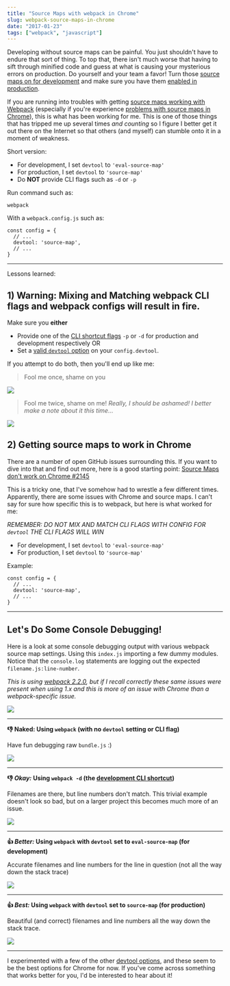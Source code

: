 ```yaml
---
title: "Source Maps with webpack in Chrome"
slug: webpack-source-maps-in-chrome
date: "2017-01-23"
tags: ["webpack", "javascript"]
---
```


Developing without source maps can be painful. You just shouldn't have to endure that sort of thing. To top that, there isn't much worse that having to sift through minified code and guess at what is causing your mysterious errors on production. Do yourself and your team a favor! Turn those [source maps on for development](https://webpack.js.org/guides/development/#source-maps) and make sure you have them [enabled in production](https://webpack.js.org/guides/production-build/#source-maps).

If you are running into troubles with getting [source maps working with Webpack](http://survivejs.com/webpack/building-with-webpack/enabling-sourcemaps/) (especially if you're experience [problems with source maps in Chrome](https://github.com/webpack/webpack/issues/2145)), this is what has been working for me. This is one of those things that has tripped me up several times _and counting_ so I figure I better get it out there on the Internet so that others (and myself) can stumble onto it in a moment of weakness.

Short version:

- For development, I set `devtool` to `'eval-source-map'`
- For production, I set `devtool` to `'source-map'`
- Do **NOT** provide CLI flags such as `-d` or `-p`

Run command such as:
```language-bash
webpack
```

With a `webpack.config.js` such as:
```language-javascript
const config = {
  // ...
  devtool: 'source-map',
  // ...
}
```

---

Lessons learned:

## 1) Warning: Mixing and Matching webpack CLI flags and webpack configs will result in fire.

Make sure you **either** 

- Provide one of the [CLI shortcut flags](https://webpack.js.org/api/cli/#shortcuts) `-p` or `-d` for production and development respectively OR
- Set a [valid `devtool` option](https://webpack.js.org/configuration/devtool/#devtool) on your `config.devtool`.

If you attempt to do both, then you'll end up like me:

> Fool me once, shame on you

![](/content/images/2017/01/_PAT-4667__Massage_the_Build_by_erikthedeveloper_-_Pull_Request__553_-_practicegenius_my_patientrewardshub_com-1.png)

> Fool me twice, shame on me! *Really, I should be ashamed! I better make a note about it this time...*

![](/content/images/2017/01/_PAT-4789__Source_Maps__dev___prod__by_erikthedeveloper_-_Pull_Request__598_-_practicegenius_my_patientrewardshub_com.png)

## 2) Getting source maps to work in Chrome

There are a number of open GitHub issues surrounding this. If you want to dive into that and find out more, here is a good starting point: [Source Maps don't work on Chrome #2145](https://github.com/webpack/webpack/issues/2145)

This is a tricky one, that I've somehow had to wrestle a few different times. Apparently, there are some issues with Chrome and source maps. I can't say for sure how specific this is to webpack, but here is what worked for me:

_REMEMBER: DO NOT MIX AND MATCH CLI FLAGS WITH CONFIG FOR `devtool` THE CLI FLAGS WILL WIN_

- For development, I set `devtool` to `'eval-source-map'`
- For production, I set `devtool` to `'source-map'`

Example:

```language-javascript
const config = {
  // ...
  devtool: 'source-map',
  // ...
}
```

---

## Let's Do Some Console Debugging!

Here is a look at some console debugging output with various webpack source map settings. Using this `index.js` importing a few dummy modules. Notice that the `console.log` statements are logging out the expected `filename.js:line-number`.

_This is using [webpack 2.2.0](https://medium.com/webpack/webpack-2-2-the-final-release-76c3d43bf144#.ksw9rxhoy), but if I recall correctly these same issues were present when using 1.x and this is more of an issue with Chrome than a webpack-specific issue._

![](/content/images/2017/01/webpack-source-map-example-test.png)

---

**👎 Naked: Using `webpack` (with no `devtool` setting or CLI flag)**

Have fun debugging raw `bundle.js` :)

![](/content/images/2017/01/Document.png)

---

**👎 *Okay:* Using `webpack -d` (the [development CLI shortcut](https://webpack.js.org/api/cli/#shortcuts))**

Filenames are there, but line numbers don't match. This trivial example doesn't look so bad, but on a larger project this becomes much more of an issue.

![](/content/images/2017/01/Document-1.png)

---

**👍 *Better:* Using `webpack` with `devtool` set to `eval-source-map` (for development)**

Accurate filenames and line numbers for the line in question (not all the way down the stack trace)

![](/content/images/2017/01/Document-3.png)

---

**👍 *Best:* Using `webpack` with `devtool` set to `source-map` (for production)**

Beautiful (and correct) filenames and line numbers all the way down the stack trace.

![](/content/images/2017/01/Document-2.png)

---

I experimented with a few of the other [devtool options](https://webpack.js.org/configuration/devtool/#devtool), and these seem to be the best options for Chrome for now. If you've come across something that works better for you, I'd be interested to hear about it!
